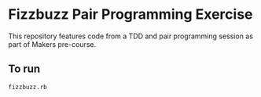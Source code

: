 # Fizzbuzz Pair Programming Exercise
This repository features code from a TDD and pair programming session as part of Makers pre-course. 

## To run ##
```
fizzbuzz.rb
```
